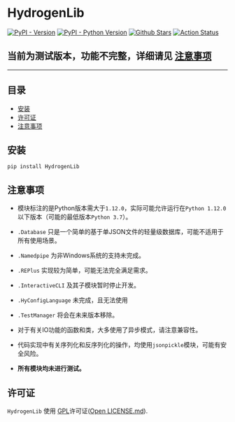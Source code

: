 # HydrogenLib

[![PyPI - Version](https://img.shields.io/pypi/v/hydrogenlib.svg)](https://pypi.org/project/hydrogenlib)
[![PyPI - Python Version](https://img.shields.io/pypi/pyversions/hydrogenlib.svg)](https://pypi.org/project/hydrogenlib)
[![Github Stars](https://img.shields.io/github/stars/SongzqInChina/HydrogenLib.svg)](https://github.com/SongzqInChina/HydrogenLib)
[![Action Status](https://github.com/SongzqInChina/HydrogenLib/actions/workflows/python-publish.yml/badge.svg)](
    https://github.com/SongzqInChina/HydrogenLib/actions)

## 当前为测试版本，功能不完整，详细请见 [注意事项](#注意事项)

-----

## 目录

- [安装](#安装)
- [许可证](#许可证)
- [注意事项](#注意事项)

## 安装

```console
pip install HydrogenLib
```

## 注意事项

- 模块标注的是Python版本需大于`1.12.0`，实际可能允许运行在`Python 1.12.0`以下版本（可能的最低版本`Python 3.7`）。
- `.Database` 只是一个简单的基于单JSON文件的轻量级数据库，可能不适用于所有使用场景。
- `.Namedpipe` 为非Windows系统的支持未完成。
- `.REPlus` 实现较为简单，可能无法完全满足需求。
- `.InteractiveCLI` 及其子模块暂时停止开发。
- `.HyConfigLanguage` 未完成，且无法使用
- `.TestManager` 将会在未来版本移除。
- 对于有关IO功能的函数和类，大多使用了异步模式，请注意兼容性。

- 代码实现中有关序列化和反序列化的操作，均使用`jsonpickle`模块，可能有安全风险。
- **所有模块均未进行测试。**

## 许可证

`HydrogenLib` 使用 [GPL](https://spdx.org/licenses/GPL-3.0.html)许可证([Open LICENSE.md](LICENSE.md)).
